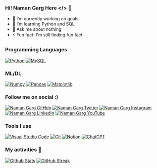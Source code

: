 ### Hi! Naman Garg Here </> 👋

- 🔭 I’m currently working on goals
- 🌱 I’m learning Python and SQL
- 💬 Ask me about nothing
- ⚡ Fun fact: I'm still finding fun fact

### Programming Languages
<!-- PYTHON -->
<p><a href="https://www.python.org/" target="blank"><img src="https://img.shields.io/badge/Python-A8A813.svg?style=for-the-badge&logo=Python&logoColor=white" alt="Python" /></a>
<!-- SQL -->
<a href="https://www.mysql.com/" target="blank"><img src="https://img.shields.io/badge/MySQL-4479A1.svg?style=for-the-badge&logo=MySQL&logoColor=white" alt="MySQL" /></a>
</p>

### ML/DL
<!-- NUMPY -->
<p><a href="https://numpy.org/" target="blank"><img src="https://img.shields.io/badge/NumPy-013243.svg?style=for-the-badge&logo=NumPy&logoColor=white" alt="Numpy" /></a>
<!-- PANDAS -->
<a href="https://pandas.pydata.org/" target="blank"><img src="https://img.shields.io/badge/pandas-150458.svg?style=for-the-badge&logo=pandas&logoColor=white" alt="Pandas" /></a>
<!-- Matplotlib -->
<a href="https://pandas.pydata.org/" target="blank"><img src="https://img.shields.io/badge/Plotly-EB5424.svg?style=for-the-badge&logo=Plotly&logoColor=white" alt="Matplotlib" /></a>
</p>

### Follow me on social :)
<!-- GITHUB -->
<p align="left"> <a href="https://github.com/namangarg2075" target="blank"><img src="https://img.shields.io/badge/Github-181717?style=for-the-badge&logo=GitHub&logoColor=white" alt="Naman Garg GitHub" /></a> 
<!-- TWITTER -->
<a href="https://twitter.com/namangarg2075" target="blank"><img src="https://img.shields.io/badge/Twitter-1DA1F2?style=for-the-badge&logo=twitter&logoColor=white" alt="Naman Garg Twitter" /></a>
<!-- INSTAGRAM -->
<a href="https://instagram.com/namangarg2075" target="blank"><img src="https://img.shields.io/badge/Instagram-E4405F?style=for-the-badge&logo=instagram&logoColor=white" alt="Naman Garg Instagram" /></a>
<!-- LINKEDIN -->
<a href="https://linkedin.com/in/namangarg2075" target="blank"><img src="https://img.shields.io/badge/Linkedin-0A66C2?style=for-the-badge&logo=Linkedin&logoColor=white" alt="Naman Garg Linkedin" /></a>
<!-- YOUTUBE -->
<a href="https://youtube.com/@namangarg2075" target="blank"><img src="https://img.shields.io/badge/YouTube-FF0000?style=for-the-badge&logo=YouTube&logoColor=white" alt="Naman Garg YouTube" /></a></p>

### Tools I use
<!-- VISUAL STUDIO CODE -->
<p><a href="https://code.visualstudio.com/" target="blank"><img src="https://img.shields.io/badge/Visual%20Studio%20Code-007ACC.svg?style=for-the-badge&logo=Visual-Studio-Code&logoColor=white" alt="Visual Studio Code" /></a>
<!--  GIT -->
<a href="https://git-scm.com/" target="blank"><img src="https://img.shields.io/badge/Git-F05032.svg?style=for-the-badge&logo=Git&logoColor=white" alt="Git" /></a>
<!--  NOTION -->
<a href="https://www.notion.so/" target="blank"><img src="https://img.shields.io/badge/Notion-000000.svg?style=for-the-badge&logo=Notion&logoColor=white" alt="Notion" /></a>
<!--  ChatGPT -->
<a href="https://chat.openai.com/" target="blank"><img src="https://img.shields.io/badge/ChatGPT-00AC47.svg?style=for-the-badge&logo=ChatBot&logoColor=white" alt="ChatGPT" /></a>
</p>

### My activities 👀
[![Github Stats](https://github-readme-stats.vercel.app/api?username=NamanGarg2075&count_private=true&show_icons=true&title_color=fff&icon_color=79ff97&text_color=9f9f9f&bg_color=151515)](#)
[![GitHub Streak](https://streak-stats.demolab.com?user=NamanGarg2075&theme=dark&border_radius=3&date_format=j%20M%5B%20Y%5D&card_width=465&fire=DADADA&ring=606060&currStreakLabel=79FF97)](#)
